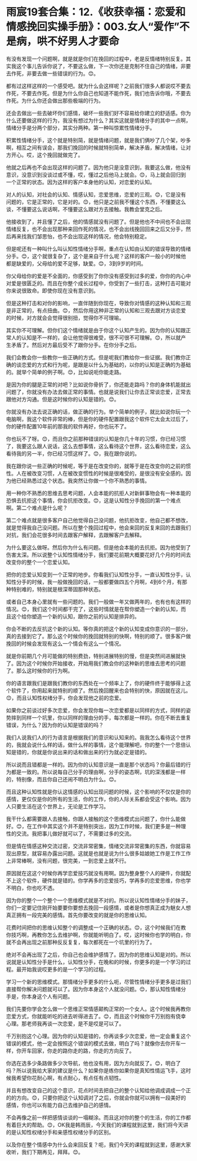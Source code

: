 # 雨宸19套合集：12.《收获幸福：恋爱和情感挽回实操手册》：003.女人“爱作”不是病，哄不好男人才要命

有没有发现一个问题啊，就是就是你们在挽回的过程中，老是反情绪特别反复。其实我这个事儿告诉你说了，不要这么做，下一次你还是克制不住自己的情绪，非要去作死，非要去做一些错误的行为。😊。

都有过这样这样的一个感受吧。就为什么会这样呢？之前我们很多人都说哎不要去作死，不要去作死。但是为什么你自己也知道不能作死，我们也告诉你哦，不要去作死。为什么你还会做出那些极端的行为。

还会去做出一些去破坏你们感情，破坏一些我们好不容易给你建立的舒适感。你为什么还要做这样的行为，我没有想过为什么？其实这就是情绪分手的其中一点啊，情绪分手是分两个部分，其实分两种。第一种叫惊累性情绪分手。

积累性情绪分手，这个就是特别简，就是情绪问题，就是我们俩吵了几个架，吵多啊，相互之间有误会，那我们挽回的时候就特别简单，解决矛盾，解决情绪，让对方开心。哎，这个挽回就做完了。

他就之后再也不会出现这样的问题了。因为他只是没意识到，我要这么做，他没有意识，没意识到没谈过或不懂，哎，懂过之后他马上就会。😊，马上就会回归到一个正常的状态。因为这样的客户本身他的认知，对恋爱的认知。

对人的认知，对社会的认知、情感认知，恋爱思维，恋爱的三观。😊，它是没有问题的，它是正常的，它是对的。😊，他只是之前我不懂这个东西，不懂要这么谈，不懂要这么说话啊，不懂要这么跟对方去接触。我教会堂克之后。

他接收到了，并且懂了之后，他的情感就没有问题了。但是他也不中间也不会出现情绪反复，也不会出现那种来回作死的情况，也不会出线挽回回来之后又分手，然后再来找我们邹思怡，也不会出现这样的情况，他会特别稳定。

但是呢还有一种叫什么叫认知性情绪分手啊，重点在认知由认知的错误导致的情绪分手。😊，这个就很复杂了，这个是来自于什么呢？这样的客户一般小的时候他都是缺爱的，父母给的爱不足够，缺爱。😊，3到9岁的时间。

你父母给你的爱是不全面的，你感受到了你你没有感受到过多的爱，你你的内心中对爱是很匮乏的。而且在你整个成长过程中，你受到了一些打击，这种打击可能对你来说很致命。即使你现在没有意识到。

但是这种打击和对你的影响，一直伴随到你现在，导致你对情感的这种认知和三观是非正常的，有点扭曲。😊，然后你用这种非正常的认知和三观去跟对方谈恋爱的时候，对方就会会觉得很别扭，觉得你不可理喻。

其实你不可理解。但你们这个情绪就是由于你这个认知产生的。因为你的认知跟正常人的认知是不一样的，会让他觉得很难受，很不可很不可理解。😊，所以就产生矛盾了。然后对方最后受不了跟你分手。在你分手之后。

我们会教会你一些教你一些正确的方式。但是呢我们教给你一些证据。我们教你正确的谈恋爱的方式和行为呢，是跟是以什么为基础的，以你的认知是正确的为基础的。就举个简单的例子啊。😊，比如说呃你能走路。

是因为你的腿是正常的对吧？比如说你骨折了，你还能走路吗？你的身体机能就出问题了，你就没有办法去做正常的事情。也就是说我们让你去正常谈恋爱，正常去跟他对方沟通。但是这时候你的认知是错的。😊。

你就没有办法去说正确的话，做正确的行为。举个简单的例子，就比如说你玩一个电脑啊，我这个软件非常的棒，但是你的硬件配置跟我这个软件它太会太过后了，你的硬件配置10年前的那我的软件再好，你也玩不了。

你也玩不了呀。😊，而且你之前那种错误的认知是你几十年的习惯，你已经习惯了，我要这么跟人说话，这么去想事情，这么看待这个世界，这么看待恋爱，这么看待我的另一半，你已经习惯这样了。😊，我在跟你说的。

我在跟你说一些正确的时候呢，等于是在改变你的，就等于是在改变你的之前的惯性。人在被改变习惯，人在被改变惯性的时候是很难受的，是很没有安全感的。因为他已经熟悉过这个状态。我突然让你做一个你不熟悉的事情。

用一种你不熟悉的思维去思考问题，人会本能的抗拒人对新鲜事物会有一种本能的恐惧去抗拒这个事情，你会抗拒改变。😊，这是认知性分手挽回的第一个难点啊。第二个难点是什么呢？

第二个难点就是很多客户自己他觉得自己没问题，他抗拒改变，他自己都不想改，就是觉得我自己没问题。所以在整个挽回过程中，他会来回的反复来回的去跟我们对抗，我们会花很多时间去跟客户解释，去跟解客户去解释。

为什么要这么做呀。然后你为什么有问题。但是他会本能的去抗拒。因为他受到了伤害太深。所以说整个认知性情绪分手，我们要花前期大概要花好几个月的时间去改变你的整个一个恋爱认知。

把你的恋爱认知变到一个正常的地步。你看我们认知性分手，一直认知性分手，认知性分手的时候，我一般做挽回的话，一般都要做四五个月啊，4到6个月，有那种特别难的，特别就是根深蒂固那种状态。

或者自己本身心里就有一些问题的。我们一般做一年又做两年的，也有也有这样的情况。😊，我们这个时间都干完了，这些时情就是在帮你塑造一个新的认知，而且这个给你塑造一个新的认知，跟你之前的认知是排异的。

你会不断的去反抗这个新的认知。等你真的把这个新的认知变成你意识的一部分，真的去接到它了。那么这个时候你的挽回就特别的快啊，特别的顺了。很多客户做挽回的时候会发现有这么一个情会有这么一个情况。

就是你前期几个月可能做的特别费劲，特别进展特别的慢，但是突然间进展就快了。因为这个时候你开始接收，开始用我们教会你的这种新的思维去思考的问题了。那么这时候你的行为啊。

你的语言跟我们是跟我们教你的东西处在一个频率上了，你的硬件终于能够得上这个软件了，你用起来就特别的顺了。然后挽回醒来也会特别的快，原因就在这儿。😊，而且认知性权绪分手，你会发现他之前的恋爱。

如果你之前谈过好多次恋爱，你会发现你每一次恋爱都是以同样的方式，同样的姿势摔到同样一个坑里，你以同样的理由分的手，每次都是一样的。你在不断去重复错误，为什么？因为你的认知是错误的吗？

我们人说我们人的行为语言是根据我们的意识和认知来的。我我怎么看待这个世界的，我就会说什么样的话，做什么样的事情，这个能理解吧，你的整个一个思倍认知是错的，你就是你说出来的话和做出来的行为就必定是错的。

所以说而且错都是一样的。因为你的认知意识是一直是那个状态吗？你最后错的行为都是一致的。所以说每自己分手的理由啊，分手的姿态啊，坑的深浅都是一样的，特别像，而且你自己还闹不明白为什么。😊。

而且这种认知性就是你认这情感的认知出现问题的时候，这个影响的不仅仅是你的感情，更仅仅是你的所有的生活，你的工作，你的人际关系都会受这个影响。因为人只要生活在这个世界上，无论是工作学习。

我干什么都需要跟人去接触，你跟人接触的这个思维模式出问题了，你什么能做好。😊，在工作中其实这个并不是特别突出，因为工作时候，我们更多是一种理性的交流。我把事儿做好就可以了，不需要过多的交流。

但是情在情感这种交流过密，交流非常密集，情绪交流非常密集的东西，你就容易现出原型，就容易办露出问题。这就是也就是说为什么很多姑娘她工作是工作工作上非常棒啊，没有问题，很完美，一到恋爱上就不行。

原因就在这这个时候你再学恋爱技巧就没有用啊。因为整身整个人的硬件，你就配不上这个软件，硬件就是错的。你学再多的恋爱技巧，学再多的恋爱思维，你也学不明白，你也吃不透。

因为你的整个一个整个一个思维模式就是不对的。所以说认知性情绪分手的妹子，你们一定要记住刚开始要要你要想去挽回一段感情，或者是你想真正成为魅女人想真正拥有一段完美的感情。首先你要改变的就是你的思维认知。

花费时间把你的思维认知整个的调整成一个正确的状态。😊，这个时候我们在教你技巧啊，再教你怎么去维护啊，你就能听明白了。哎，这时候你也学的明白，你就不会再出现之前那种反反复复，每次都死在一个坑里的行为了。

绝对不会再出现了之后，你自己也会维护感情了。因为你的思维认知是对的。所以说就是认知性分手是什么，认知性分手，在晚和的时候，你更多的是一个学习的过程。最开始我说哎更多的是一个学习的过程。

学习一个新的思维模式。那情绪分手更多的什么呃，尽管性情绪分手更多是过我们直接帮你解决问题就可以了。因为你本身这个人就没问题。😊，那认知性情绪分手是，你本身这个人有问题。

我们先要你学会怎么做一个思维正常情感颠构正常的一个女人。这个时候我再教你恋爱方式，你就能听吃的进去听得进去了。😊，而且这个时候你千万别抱有侥幸心理。那老师我再谈一次恋爱，是不是哎是可以了。

千万别抱这个心理。因为你的认知是错的，你再谈多少次恋爱，他一定会重复这个错误的模式，他一定会按照这个错误的模式去做，明白了吗？就像你去你开车一样，你开车回家，你走的路你走的路，你走的方向反了。

你选在选多少条路做多少次导航，他也没有用，因为方向就反了。😊，明白了吗？所以说我给大家的建议是什么？如果你是练你如果你是真知性情运飞手，这时候我希望你花耐心啊，有点耐心，有点任有点韧性。

并且有想改变自己的这个意识，花点时间去把自己的整个认知给他调成调成一个正的的方向。😊，只要你把这个认知调对了之后，你就会你就可以拥有一段美好的感情，你也可以有能力自己去维护自己的感情。

不会再像之前一样把感情谈谈的一塌糊涂。而且这对你的整个的生活，你的工作都有着巨大的帮助。😊，OK我是韩雨辰，今天我们的课程就到这里，我们将今天讲的是认知性权绪分手和亲感性权绪分手的区别。

以及你在整个情感中为什么会来回反复？呃，我们今天的课程就到这里，感谢大家收听，我们下期再见，拜拜。😊。

